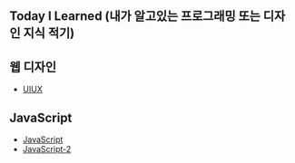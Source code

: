 [uiuxlink]: ./UIUX/UIUX.md
[javascriptlink]: ./JavaScript/javascript.md
[javascriptlink2]: ./Javascript/javascript2.md

## Today I Learned (내가 알고있는 프로그래밍 또는 디자인 지식 적기)

## 웹 디자인

- [UIUX][uiuxlink]

## JavaScript

- [JavaScript][javascriptlink]
- [JavaScript-2][javascriptlink2]
